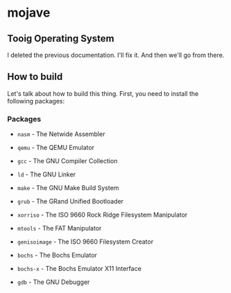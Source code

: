 # mojave

## Tooig Operating System

I deleted the previous documentation. I'll fix it. And then we'll go from there.

## How to build


Let's talk about how to build this thing. First, you need to install the following packages:

### Packages

- `nasm`    - The Netwide Assembler

- `qemu`    - The QEMU Emulator

- `gcc`     - The GNU Compiler Collection

- `ld`      - The GNU Linker

- `make`    - The GNU Make Build System

- `grub`    - The GRand Unified Bootloader

- `xorriso` - The ISO 9660 Rock Ridge Filesystem Manipulator

- `mtools`  - The FAT Manipulator

- `genisoimage` - The ISO 9660 Filesystem Creator

- `bochs`   - The Bochs Emulator

- `bochs-x` - The Bochs Emulator X11 Interface

- `gdb`     - The GNU Debugger

